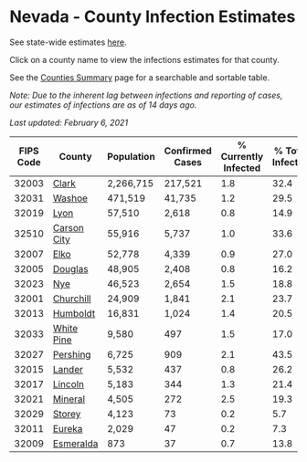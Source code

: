 # Nevada - County Infection Estimates

See state-wide estimates [here](/infections/us-nv).

Click on a county name to view the infections estimates for that county.

See the [Counties Summary](/infections/summary-counties) page for a searchable and sortable table.

*Note: Due to the inherent lag between infections and reporting of cases, our estimates of infections are as of 14 days ago.*

*Last updated: February 6, 2021*

|   FIPS Code |                     County |   Population |   Confirmed Cases |   % Currently Infected |   % Total Infected |
|-------------|----------------------------|--------------|-------------------|------------------------|--------------------|
|       32003 |             [Clark](clark) |    2,266,715 |           217,521 |                    1.8 |               32.4 |
|       32031 |           [Washoe](washoe) |      471,519 |            41,735 |                    1.2 |               29.5 |
|       32019 |               [Lyon](lyon) |       57,510 |             2,618 |                    0.8 |               14.9 |
|       32510 | [Carson City](carson-city) |       55,916 |             5,737 |                    1.0 |               33.6 |
|       32007 |               [Elko](elko) |       52,778 |             4,339 |                    0.9 |               27.0 |
|       32005 |         [Douglas](douglas) |       48,905 |             2,408 |                    0.8 |               16.2 |
|       32023 |                 [Nye](nye) |       46,523 |             2,654 |                    1.5 |               18.8 |
|       32001 |     [Churchill](churchill) |       24,909 |             1,841 |                    2.1 |               23.7 |
|       32013 |       [Humboldt](humboldt) |       16,831 |             1,024 |                    1.4 |               20.5 |
|       32033 |   [White Pine](white-pine) |        9,580 |               497 |                    1.5 |               17.0 |
|       32027 |       [Pershing](pershing) |        6,725 |               909 |                    2.1 |               43.5 |
|       32015 |           [Lander](lander) |        5,532 |               437 |                    0.8 |               26.2 |
|       32017 |         [Lincoln](lincoln) |        5,183 |               344 |                    1.3 |               21.4 |
|       32021 |         [Mineral](mineral) |        4,505 |               272 |                    2.5 |               19.3 |
|       32029 |           [Storey](storey) |        4,123 |                73 |                    0.2 |                5.7 |
|       32011 |           [Eureka](eureka) |        2,029 |                47 |                    0.2 |                7.3 |
|       32009 |     [Esmeralda](esmeralda) |          873 |                37 |                    0.7 |               13.8 |